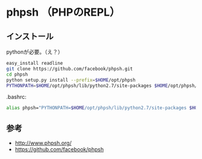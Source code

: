 ﻿# phpsh （PHPのREPL）

## インストール
pythonが必要。（え？）

```bash
easy_install readline
git clone https://github.com/facebook/phpsh.git
cd phpsh
python setup.py install --prefix=$HOME/opt/phpsh
PYTHONPATH=$HOME/opt/phpsh/lib/python2.7/site-packages $HOME/opt/phpsh/bin/phpsh
```

.bashrc:

```bash
alias phpsh="PYTHONPATH=$HOME/opt/phpsh/lib/python2.7/site-packages $HOME/opt/phpsh/bin/phpsh"
```

## 参考

- http://www.phpsh.org/
- https://github.com/facebook/phpsh
